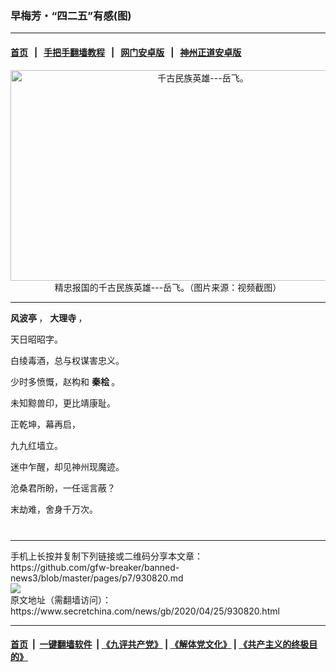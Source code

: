 ### 早梅芳・“四二五”有感(图)
------------------------

#### [首页](https://github.com/gfw-breaker/banned-news3/blob/master/README.md) &nbsp;&nbsp;|&nbsp;&nbsp; [手把手翻墙教程](https://github.com/gfw-breaker/guides/wiki) &nbsp;&nbsp;|&nbsp;&nbsp; [网门安卓版](https://github.com/oGate2/oGate) &nbsp;&nbsp;|&nbsp;&nbsp; [神州正道安卓版](https://github.com/SzzdOgate/update) 



<div class="article_right" style="fone-color:#000">
 <p style="text-align: center;">
  <img alt="千古民族英雄---岳飞。" src="https://img2.secretchina.com/pic/2019/2-27/p2371402a515131198-ss.jpg" style="height:337px; width:600px"/>
  <br>
   精忠报国的千古民族英雄---岳飞。（图片来源：视频截图）
   <span id="hideid" name="hideid" style="color:red;display:none;">
    <span href="https://www.secretchina.com">
    </span>
   </span>
  </br>
 </p>
 <div id="txt-mid1-t21-2017">
  

---


  </div>
 </div>
 <p>
  <strong>
   <span href="https://www.secretchina.com/news/gb/tag/风波亭" target="_blank">
    风波亭
   </span>
  </strong>
  ，
  <strong>
   大理寺
  </strong>
  ，
  <span id="hideid" name="hideid" style="color:red;display:none;">
   <span href="https://www.secretchina.com">
   </span>
  </span>
 </p>
 <p>
  天日昭昭字。
 </p>
 <p>
  白绫毒酒，总与权谋害忠义。
 </p>
 <p>
  少时多愤慨，赵构和
  <strong>
   <span href="https://www.secretchina.com/news/gb/tag/秦桧" target="_blank">
    秦桧
   </span>
  </strong>
  。
 </p>
 <p>
  未知黥兽印，更比靖康耻。
 </p>
 <p>
  正乾坤，幕再启，
 </p>
 <p>
  九九红墙立。
 </p>
 <p>
  迷中乍醒，却见神州现魔迹。
 </p>
 <p>
  沧桑君所盼，一任谣言蔽？
 </p>
 <p>
  末劫难，舍身千万次。
  <center>
   <div>
    <div id="txt-mid2-t22-2017" style="display: block;  max-height: 351px;  overflow: hidden;">
     <div id="SC-21xxx">
     </div>
     <ins class="adsbygoogle" data-ad-client="ca-pub-1276641434651360" data-ad-format="auto" data-ad-slot="4301710469" data-full-width-responsive="true" style="display:block">
     </ins>
    </div>
   </div>
  </center>
  <div style="padding-top:12px;">
  </div>
 </p>
</div>

<hr/>
手机上长按并复制下列链接或二维码分享本文章：<br/>
https://github.com/gfw-breaker/banned-news3/blob/master/pages/p7/930820.md <br/>
<a href='https://github.com/gfw-breaker/banned-news3/blob/master/pages/p7/930820.md'><img src='https://github.com/gfw-breaker/banned-news3/blob/master/pages/p7/930820.md.png'/></a> <br/>
原文地址（需翻墙访问）：https://www.secretchina.com/news/gb/2020/04/25/930820.html


------------------------
#### [首页](https://github.com/gfw-breaker/banned-news3/blob/master/README.md) &nbsp;|&nbsp; [一键翻墙软件](https://github.com/gfw-breaker/nogfw/blob/master/README.md) &nbsp;| [《九评共产党》](https://github.com/gfw-breaker/9ping.md/blob/master/README.md#九评之一评共产党是什么) | [《解体党文化》](https://github.com/gfw-breaker/jtdwh.md/blob/master/README.md) | [《共产主义的终极目的》](https://github.com/gfw-breaker/gczydzjmd.md/blob/master/README.md)


<img src='http://gfw-breaker.win/banned-news3/pages/p7/930820.md' width='0px' height='0px'/>